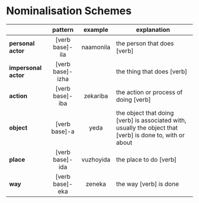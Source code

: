 # Nominalisation Schemes

|                      |    **pattern**    | **example** | **explanation**                                                                                            |
| -------------------- |:-----------------:|:-----------:| ---------------------------------------------------------------------------------------------------------- |
| **personal actor**   | \[verb base]-ila  |  naamonila  | the person that does \[verb]                                                                               |
| **impersonal actor** | \[verb base]-izha |             | the thing that does \[verb]                                                                                |
| **action**           | \[verb base]-iba  |  zekariba   | the action or process of doing \[verb]                                                                     |
| **object**           |  \[verb base]-a   |    yeda     | the object that doing \[verb] is associated with, usually the object that [verb] is done to, with or about |
| **place**            | \[verb base]-ida  |  vuzhoyida  | the place to do \[verb]                                                                                    |
| **way**              | \[verb base]-eka  |   zeneka    | the way \[verb] is done                                                                                    |




